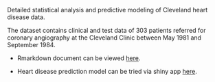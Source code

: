 Detailed statistical analysis and predictive modeling of Cleveland heart disease data.

The dataset contains clinical and test data of 303 patients referred for coronary angiography at the Cleveland Clinic between May 1981 and September 1984.

* Rmarkdown document can be viewed [here](https://kmusayeva.github.io/ClevelandHeartDiseaseClassification/).

* Heart disease prediction model can be tried via shiny app [here](https://kmusayeva.shinyapps.io/HeartDiseaseClassification/).





